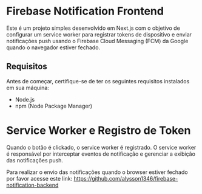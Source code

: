 # Firebase Notification Frontend

Este é um projeto simples desenvolvido em Next.js com o objetivo de configurar um service worker para registrar tokens de dispositivo e enviar notificações push usando o Firebase Cloud Messaging (FCM) da Google quando o navegador estiver fechado.

## Requisitos

Antes de começar, certifique-se de ter os seguintes requisitos instalados em sua máquina:

- Node.js
- npm (Node Package Manager)

# Service Worker e Registro de Token
Quando o botão é clickado, o service worker é registrado. O service worker é responsável por interceptar eventos de notificação e gerenciar a exibição das notificações push.

Para realizar o envio das notificações quando o browser estiver fechado por favor acesse este link: https://github.com/alysson1346/firebase-notification-backend
